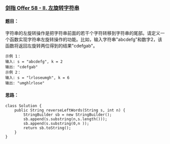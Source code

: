 ### [剑指 Offer 58 - II. 左旋转字符串](https://leetcode.cn/problems/zuo-xuan-zhuan-zi-fu-chuan-lcof/)

#### 题目：

字符串的左旋转操作是把字符串前面的若干个字符转移到字符串的尾部。请定义一个函数实现字符串左旋转操作的功能。比如，输入字符串"abcdefg"和数字2，该函数将返回左旋转两位得到的结果"cdefgab"。

```
示例 1：
输入: s = "abcdefg", k = 2
输出: "cdefgab"
示例 2：
输入: s = "lrloseumgh", k = 6
输出: "umghlrlose"
```

#### 思路：

```
class Solution {
    public String reverseLeftWords(String s, int n) {
        StringBuilder sb = new StringBuilder();
        sb.append(s.substring(n,s.length()));
        sb.append(s.substring(0,n ));
        return sb.toString();
    }
}
```

